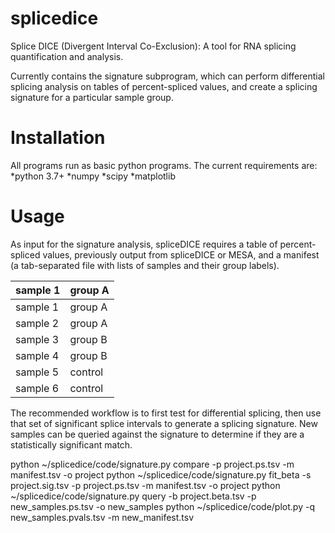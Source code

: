 # splicedice
Splice DICE (Divergent Interval Co-Exclusion): A tool for RNA splicing quantification and analysis.

Currently contains the signature subprogram, which can perform differential splicing analysis on tables of percent-spliced values, and create a splicing signature for a particular sample group.

# Installation
All programs run as basic python programs. The current requirements are:
*python 3.7+
*numpy
*scipy
*matplotlib

# Usage
As input for the signature analysis, spliceDICE requires a table of percent-spliced values, previously output from spliceDICE or MESA, and a manifest (a tab-separated file with lists of samples and their group labels).

| sample 1 | group A
| -------- | --------
| sample 1 | group A
| sample 2 | group A
| sample 3 | group B
| sample 4 | group B
| sample 5 | control
| sample 6 | control

The recommended workflow is to first test for differential splicing, then use that set of significant splice intervals to generate a splicing signature. New samples can be queried against the signature to determine if they are a statistically significant match.

python ~/splicedice/code/signature.py compare -p project.ps.tsv -m manifest.tsv -o project
python ~/splicedice/code/signature.py fit_beta -s project.sig.tsv -p project.ps.tsv -m manifest.tsv -o project
python ~/splicedice/code/signature.py query -b project.beta.tsv -p new_samples.ps.tsv -o new_samples
python ~/splicedice/code/plot.py -q new_samples.pvals.tsv -m new_manifest.tsv
